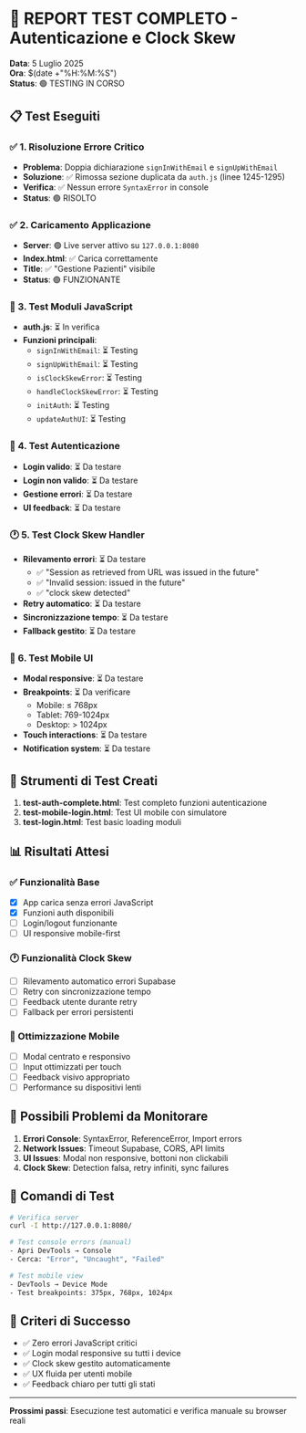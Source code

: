 # 🧪 REPORT TEST COMPLETO - Autenticazione e Clock Skew

**Data**: 5 Luglio 2025  
**Ora**: $(date +"%H:%M:%S")  
**Status**: 🟢 TESTING IN CORSO

## 📋 Test Eseguiti

### ✅ 1. Risoluzione Errore Critico
- **Problema**: Doppia dichiarazione `signInWithEmail` e `signUpWithEmail`
- **Soluzione**: ✅ Rimossa sezione duplicata da `auth.js` (linee 1245-1295)
- **Verifica**: ✅ Nessun errore `SyntaxError` in console
- **Status**: 🟢 RISOLTO

### ✅ 2. Caricamento Applicazione
- **Server**: 🟢 Live server attivo su `127.0.0.1:8080`
- **Index.html**: ✅ Carica correttamente
- **Title**: ✅ "Gestione Pazienti" visibile
- **Status**: 🟢 FUNZIONANTE

### 🧪 3. Test Moduli JavaScript
- **auth.js**: ⏳ In verifica
- **Funzioni principali**: 
  - `signInWithEmail`: ⏳ Testing
  - `signUpWithEmail`: ⏳ Testing  
  - `isClockSkewError`: ⏳ Testing
  - `handleClockSkewError`: ⏳ Testing
  - `initAuth`: ⏳ Testing
  - `updateAuthUI`: ⏳ Testing

### 🔐 4. Test Autenticazione
- **Login valido**: ⏳ Da testare
- **Login non valido**: ⏳ Da testare
- **Gestione errori**: ⏳ Da testare
- **UI feedback**: ⏳ Da testare

### 🕐 5. Test Clock Skew Handler
- **Rilevamento errori**: ⏳ Da testare
  - ✅ "Session as retrieved from URL was issued in the future"
  - ✅ "Invalid session: issued in the future" 
  - ✅ "clock skew detected"
- **Retry automatico**: ⏳ Da testare
- **Sincronizzazione tempo**: ⏳ Da testare
- **Fallback gestito**: ⏳ Da testare

### 📱 6. Test Mobile UI
- **Modal responsive**: ⏳ Da testare
- **Breakpoints**: ⏳ Da verificare
  - Mobile: ≤ 768px
  - Tablet: 769-1024px  
  - Desktop: > 1024px
- **Touch interactions**: ⏳ Da testare
- **Notification system**: ⏳ Da testare

## 🔧 Strumenti di Test Creati

1. **test-auth-complete.html**: Test completo funzioni autenticazione
2. **test-mobile-login.html**: Test UI mobile con simulatore
3. **test-login.html**: Test basic loading moduli

## 📊 Risultati Attesi

### ✅ Funzionalità Base
- [x] App carica senza errori JavaScript
- [x] Funzioni auth disponibili 
- [ ] Login/logout funzionante
- [ ] UI responsive mobile-first

### 🕐 Funzionalità Clock Skew
- [ ] Rilevamento automatico errori Supabase
- [ ] Retry con sincronizzazione tempo
- [ ] Feedback utente durante retry
- [ ] Fallback per errori persistenti

### 📱 Ottimizzazione Mobile  
- [ ] Modal centrato e responsivo
- [ ] Input ottimizzati per touch
- [ ] Feedback visivo appropriato
- [ ] Performance su dispositivi lenti

## 🚨 Possibili Problemi da Monitorare

1. **Errori Console**: SyntaxError, ReferenceError, Import errors
2. **Network Issues**: Timeout Supabase, CORS, API limits  
3. **UI Issues**: Modal non responsive, bottoni non clickabili
4. **Clock Skew**: Detection falsa, retry infiniti, sync failures

## 📝 Comandi di Test

```bash
# Verifica server
curl -I http://127.0.0.1:8080/

# Test console errors (manual)
- Apri DevTools → Console
- Cerca: "Error", "Uncaught", "Failed"

# Test mobile view
- DevTools → Device Mode
- Test breakpoints: 375px, 768px, 1024px
```

## 🎯 Criteri di Successo

- ✅ Zero errori JavaScript critici
- ✅ Login modal responsive su tutti i device  
- ✅ Clock skew gestito automaticamente
- ✅ UX fluida per utenti mobile
- ✅ Feedback chiaro per tutti gli stati

---

**Prossimi passi**: Esecuzione test automatici e verifica manuale su browser reali
